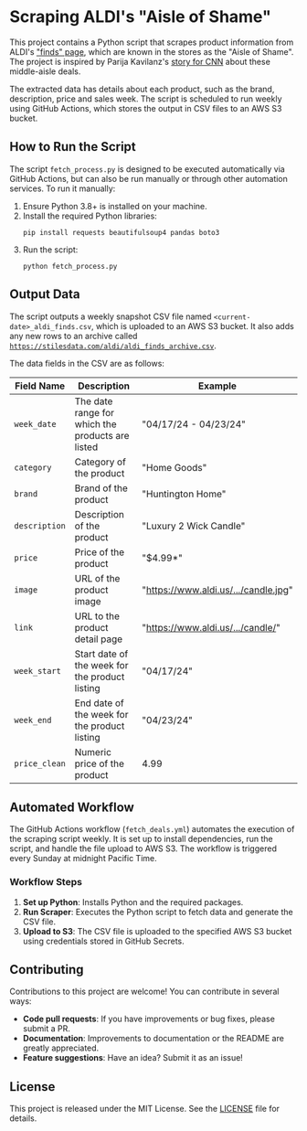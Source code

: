 # Scraping ALDI's "Aisle of Shame"

This project contains a Python script that scrapes product information from ALDI's ["finds" page](https://www.aldi.us/weekly-specials/this-weeks-aldi-finds/), which are known in the stores as the "Aisle of Shame". The project is inspired by Parija Kavilanz's [story for CNN](https://www.cnn.com/2024/04/19/business/aldi-aisle-of-shame-fans/index.html) about these middle-aisle deals. 

The extracted data has details about each product, such as the brand, description, price and sales week. The script is scheduled to run weekly using GitHub Actions, which stores the output in CSV files to an AWS S3 bucket.

## How to Run the Script

The script `fetch_process.py` is designed to be executed automatically via GitHub Actions, but can also be run manually or through other automation services. To run it manually:

1. Ensure Python 3.8+ is installed on your machine.
2. Install the required Python libraries:
   ```
   pip install requests beautifulsoup4 pandas boto3
   ```
3. Run the script:
   ```
   python fetch_process.py
   ```

## Output Data

The script outputs a weekly snapshot CSV file named `<current-date>_aldi_finds.csv`, which is uploaded to an AWS S3 bucket. It also adds any new rows to an archive called [`https://stilesdata.com/aldi/aldi_finds_archive.csv`](https://stilesdata.com/aldi/aldi_finds_archive.csv). 

The data fields in the CSV are as follows:

| Field Name     | Description                                       | Example                            |
|----------------|---------------------------------------------------|------------------------------------|
| `week_date`    | The date range for which the products are listed  | "04/17/24 - 04/23/24"              |
| `category`     | Category of the product                           | "Home Goods"                       |
| `brand`        | Brand of the product                              | "Huntington Home"                  |
| `description`  | Description of the product                        | "Luxury 2 Wick Candle"             |
| `price`        | Price of the product                              | "$4.99*"                           |
| `image`        | URL of the product image                          | "https://www.aldi.us/.../candle.jpg" |
| `link`         | URL to the product detail page                    | "https://www.aldi.us/.../candle/"   |
| `week_start`   | Start date of the week for the product listing    | "04/17/24"                         |
| `week_end`     | End date of the week for the product listing      | "04/23/24"                         |
| `price_clean`  | Numeric price of the product                      | 4.99                               |

## Automated Workflow

The GitHub Actions workflow (`fetch_deals.yml`) automates the execution of the scraping script weekly. It is set up to install dependencies, run the script, and handle the file upload to AWS S3. The workflow is triggered every Sunday at midnight Pacific Time.

### Workflow Steps

1. **Set up Python**: Installs Python and the required packages.
2. **Run Scraper**: Executes the Python script to fetch data and generate the CSV file.
3. **Upload to S3**: The CSV file is uploaded to the specified AWS S3 bucket using credentials stored in GitHub Secrets.

## Contributing

Contributions to this project are welcome! You can contribute in several ways:

- **Code pull requests**: If you have improvements or bug fixes, please submit a PR.
- **Documentation**: Improvements to documentation or the README are greatly appreciated.
- **Feature suggestions**: Have an idea? Submit it as an issue!

## License

This project is released under the MIT License. See the [LICENSE](LICENSE) file for details.
